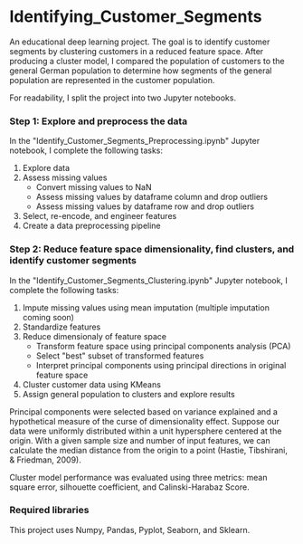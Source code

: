 # Identifying_Customer_Segments
An educational deep learning project. The goal is to identify customer segments by clustering customers in a reduced feature space. After producing a cluster model, I compared the population of customers to the general German population to determine how segments of the general population are represented in the customer population.

For readability, I split the project into two Jupyter notebooks.

### Step 1: Explore and preprocess the data

In the "Identify_Customer_Segments_Preprocessing.ipynb" Jupyter notebook, I complete the following tasks:
1. Explore data
2. Assess missing values
    * Convert missing values to NaN
    * Assess missing values by dataframe column and drop outliers
    * Assess missing values by dataframe row and drop outliers
3. Select, re-encode, and engineer features
4. Create a data preprocessing pipeline

### Step 2: Reduce feature space dimensionality, find clusters, and identify customer segments

In the "Identify_Customer_Segments_Clustering.ipynb" Jupyter notebook, I complete the following tasks:
1. Impute missing values using mean imputation (multiple imputation coming soon)
2. Standardize features
3. Reduce dimensionaly of feature space
    * Transform feature space using principal components analysis (PCA)
    * Select "best" subset of transformed features
    * Interpret principal components using principal directions in original feature space
4. Cluster customer data using KMeans
5. Assign general population to clusters and explore results

Principal components were selected based on variance explained and a hypothetical measure of the curse of dimensionality effect. Suppose our data were uniformly distributed within a unit hypersphere centered at the origin. With a given sample size and number of input features, we can calculate the median distance from the origin to a point (Hastie, Tibshirani, & Friedman, 2009).

Cluster model performance was evaluated using three metrics: mean square error, silhouette coefficient, and Calinski-Harabaz Score.
                  
 ### Required libraries                       
This project uses Numpy, Pandas, Pyplot, Seaborn, and Sklearn.
